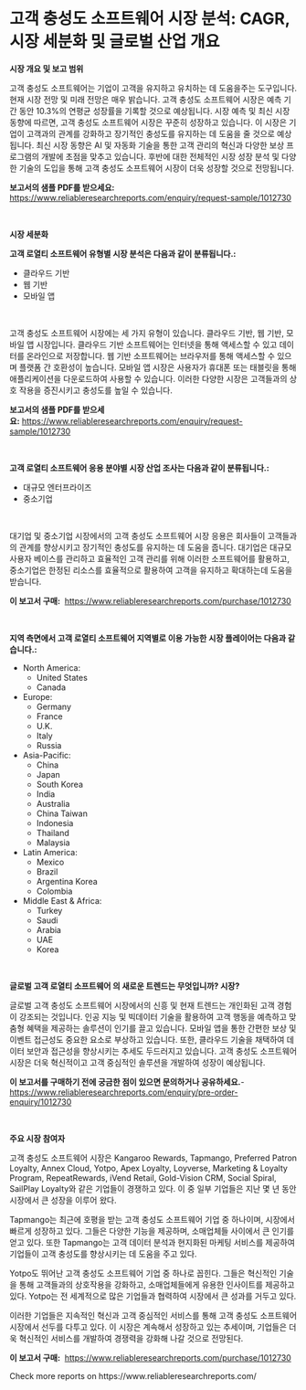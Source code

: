 <p><h1>고객 충성도 소프트웨어 시장 분석: CAGR, 시장 세분화 및 글로벌 산업 개요</h1></p><p><strong>시장 개요 및 보고 범위</strong></p>
<p><p>고객 충성도 소프트웨어는 기업이 고객을 유지하고 유치하는 데 도움을주는 도구입니다. 현재 시장 전망 및 미래 전망은 매우 밝습니다. 고객 충성도 소프트웨어 시장은 예측 기간 동안 10.3%의 연평균 성장률을 기록할 것으로 예상됩니다. 시장 예측 및 최신 시장 동향에 따르면, 고객 충성도 소프트웨어 시장은 꾸준히 성장하고 있습니다. 이 시장은 기업이 고객과의 관계를 강화하고 장기적인 충성도를 유지하는 데 도움을 줄 것으로 예상됩니다. 최신 시장 동향은 AI 및 자동화 기술을 통한 고객 관리의 혁신과 다양한 보상 프로그램의 개발에 초점을 맞추고 있습니다. 후반에 대한 전체적인 시장 성장 분석 및 다양한 기술의 도입을 통해 고객 충성도 소프트웨어 시장이 더욱 성장할 것으로 전망됩니다.</p></p>
<p><strong>보고서의 샘플 PDF를 받으세요:</strong> <a href="https://www.reliableresearchreports.com/enquiry/request-sample/1012730">https://www.reliableresearchreports.com/enquiry/request-sample/1012730</a></p>
<p>&nbsp;</p>
<p><strong>시장 세분화</strong></p>
<p><strong>고객 로열티 소프트웨어 유형별 시장 분석은 다음과 같이 분류됩니다.:</strong></p>
<p><ul><li>클라우드 기반</li><li>웹 기반</li><li>모바일 앱</li></ul></p>
<p>&nbsp;</p>
<p><p>고객 충성도 소프트웨어 시장에는 세 가지 유형이 있습니다. 클라우드 기반, 웹 기반, 모바일 앱 시장입니다. 클라우드 기반 소프트웨어는 인터넷을 통해 액세스할 수 있고 데이터를 온라인으로 저장합니다. 웹 기반 소프트웨어는 브라우저를 통해 액세스할 수 있으며 플랫폼 간 호환성이 높습니다. 모바일 앱 시장은 사용자가 휴대폰 또는 태블릿을 통해 애플리케이션을 다운로드하여 사용할 수 있습니다. 이러한 다양한 시장은 고객들과의 상호 작용을 증진시키고 충성도를 높일 수 있습니다.</p></p>
<p><strong>보고서의 샘플 PDF를 받으세요:</strong>&nbsp;<a href="https://www.reliableresearchreports.com/enquiry/request-sample/1012730">https://www.reliableresearchreports.com/enquiry/request-sample/1012730</a></p>
<p>&nbsp;</p>
<p><strong> 고객 로열티 소프트웨어 응용 분야별 시장 산업 조사는 다음과 같이 분류됩니다.:</strong></p>
<p><ul><li>대규모 엔터프라이즈</li><li>중소기업</li></ul></p>
<p>&nbsp;</p>
<p><p>대기업 및 중소기업 시장에서의 고객 충성도 소프트웨어 시장 응용은 회사들이 고객들과의 관계를 향상시키고 장기적인 충성도를 유지하는 데 도움을 줍니다. 대기업은 대규모 사용자 베이스를 관리하고 효율적인 고객 관리를 위해 이러한 소프트웨어를 활용하고, 중소기업은 한정된 리소스를 효율적으로 활용하여 고객을 유지하고 확대하는데 도움을 받습니다.</p></p>
<p><strong>이 보고서 구매:</strong>&nbsp; <a href="https://www.reliableresearchreports.com/purchase/1012730">https://www.reliableresearchreports.com/purchase/1012730</a></p>
<p>&nbsp;</p>
<p><strong>지역 측면에서 고객 로열티 소프트웨어 지역별로 이용 가능한 시장 플레이어는 다음과 같습니다.:</strong></p>
<p><ul>
    <li>
        North America:
        <ul>
            <li>United States</li>
            <li>Canada</li>
        </ul>
    </li>
    <li>
        Europe:
        <ul>
            <li>Germany</li>
            <li>France</li>
            <li>U.K.</li>
            <li>Italy</li>
            <li>Russia</li>
        </ul>
    </li>
    <li>
        Asia-Pacific:
        <ul>
            <li>China</li>
            <li>Japan</li>
            <li>South Korea</li>
            <li>India</li>
            <li>Australia</li>
            <li>China Taiwan</li>
            <li>Indonesia</li>
            <li>Thailand</li>
            <li>Malaysia</li>
        </ul>
    </li>
    <li>
        Latin America:
        <ul>
            <li>Mexico</li>
            <li>Brazil</li>
            <li>Argentina Korea</li>
            <li>Colombia</li>
        </ul>
    </li>
    <li>
        Middle East & Africa:
        <ul>
            <li>Turkey</li>
            <li>Saudi</li>
            <li>Arabia</li>
            <li>UAE</li>
            <li>Korea</li>
        </ul>
    </li>
    </ul></p>
<p>&nbsp;</p>
<p><strong>글로벌 고객 로열티 소프트웨어 의 새로운 트렌드는 무엇입니까? 시장?</strong></p>
<p><p>글로벌 고객 충성도 소프트웨어 시장에서의 신흥 및 현재 트렌드는 개인화된 고객 경험이 강조되는 것입니다. 인공 지능 및 빅데이터 기술을 활용하여 고객 행동을 예측하고 맞춤형 혜택을 제공하는 솔루션이 인기를 끌고 있습니다. 모바일 앱을 통한 간편한 보상 및 이벤트 접근성도 중요한 요소로 부상하고 있습니다. 또한, 클라우드 기술을 채택하여 데이터 보안과 접근성을 향상시키는 추세도 두드러지고 있습니다. 고객 충성도 소프트웨어 시장은 더욱 혁신적이고 고객 중심적인 솔루션을 개발하여 성장이 예상됩니다.</p></p>
<p><strong>이 보고서를 구매하기 전에 궁금한 점이 있으면 문의하거나 공유하세요.</strong>- <a href="https://www.reliableresearchreports.com/enquiry/pre-order-enquiry/1012730">https://www.reliableresearchreports.com/enquiry/pre-order-enquiry/1012730</a></p>
<p>&nbsp;</p>
<p><strong>주요 시장 참여자</strong></p>
<p><p>고객 충성도 소프트웨어 시장은 Kangaroo Rewards, Tapmango, Preferred Patron Loyalty, Annex Cloud, Yotpo, Apex Loyalty, Loyverse, Marketing & Loyalty Program, RepeatRewards, iVend Retail, Gold-Vision CRM, Social Spiral, SailPlay Loyalty와 같은 기업들이 경쟁하고 있다. 이 중 일부 기업들은 지난 몇 년 동안 시장에서 큰 성장을 이루어 왔다.</p><p>Tapmango는 최근에 호평을 받는 고객 충성도 소프트웨어 기업 중 하나이며, 시장에서 빠르게 성장하고 있다. 그들은 다양한 기능을 제공하며, 소매업체들 사이에서 큰 인기를 얻고 있다. 또한 Tapmango는 고객 데이터 분석과 현지화된 마케팅 서비스를 제공하여 기업들이 고객 충성도를 향상시키는 데 도움을 주고 있다.</p><p>Yotpo도 뛰어난 고객 충성도 소프트웨어 기업 중 하나로 꼽힌다. 그들은 혁신적인 기술을 통해 고객들과의 상호작용을 강화하고, 소매업체들에게 유용한 인사이트를 제공하고 있다. Yotpo는 전 세계적으로 많은 기업들과 협력하여 시장에서 큰 성과를 거두고 있다.</p><p>이러한 기업들은 지속적인 혁신과 고객 중심적인 서비스를 통해 고객 충성도 소프트웨어 시장에서 선두를 다투고 있다. 이 시장은 계속해서 성장하고 있는 추세이며, 기업들은 더욱 혁신적인 서비스를 개발하여 경쟁력을 강화해 나갈 것으로 전망된다.</p></p>
<p><strong>이 보고서 구매:</strong>&nbsp;&nbsp;<a href="https://www.reliableresearchreports.com/purchase/1012730">https://www.reliableresearchreports.com/purchase/1012730</a></p>
<p>Check more reports on https://www.reliableresearchreports.com/</p>
